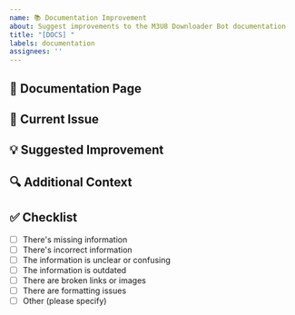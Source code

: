 ```yaml
---
name: 📚 Documentation Improvement
about: Suggest improvements to the M3U8 Downloader Bot documentation
title: "[DOCS] "
labels: documentation
assignees: ''
---
```


## 📄 Documentation Page

<!-- Which documentation page needs improvement? Provide the link or path -->

## 📝 Current Issue

<!-- Describe what's wrong or missing in the current documentation -->

## 💡 Suggested Improvement

<!-- Describe how you think the documentation should be improved -->

## 🔍 Additional Context

<!-- Add any other context or screenshots about the documentation improvement here -->

## ✅ Checklist

<!-- Please check all that apply -->

- [ ] There's missing information
- [ ] There's incorrect information
- [ ] The information is unclear or confusing
- [ ] The information is outdated
- [ ] There are broken links or images
- [ ] There are formatting issues
- [ ] Other (please specify)
